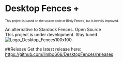# Desktop Fences +
<sup><sub>This project is based on the source code of Birdy Fences, but is heavily improved. </sup></sub>

An alternative to Stardock Fences. Open Source<br>
This project is under development. Stay tuned
![Logo_Desktop_Fences100x100](https://github.com/user-attachments/assets/fb7f3da9-2e1f-4f79-90dc-33994ff33104)

##Release
Get the latest release here:
https://github.com/limbo666/DesktopFences/releases



